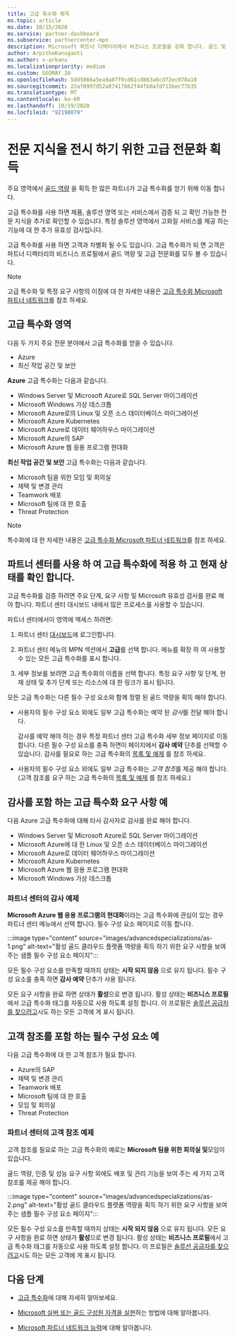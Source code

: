 ```yaml
---
title: 고급 특수화 획득
ms.topic: article
ms.date: 10/15/2020
ms.service: partner-dashboard
ms.subservice: partnercenter-mpn
description: Microsoft 파트너 디렉터리에서 비즈니스 프로필을 강화 합니다. 골드 및 실버 역량과 함께 고급 특수화를 획득 하는 방법을 알아보세요.
author: ArpithaKanuganti
ms.author: v-arkanu
ms.localizationpriority: medium
ms.custom: SEOMAY.20
ms.openlocfilehash: 5dd5866a5ea9a87f0cd61cd863a6cd72ec070a10
ms.sourcegitcommit: 22af0997d52a87417b62f44fb0a7d711bec77b35
ms.translationtype: MT
ms.contentlocale: ko-KR
ms.lasthandoff: 10/19/2020
ms.locfileid: "92198079"
---
```

# <a name="earn-an-advanced-specialization-to-showcase-expertise"></a>전문 지식을 전시 하기 위한 고급 전문화 획득

주요 영역에서 [골드 역량](learn-about-competencies.md) 을 획득 한 많은 파트너가 고급 특수화를 얻기 위해 이동 합니다.

고급 특수화를 사용 하면 제품, 솔루션 영역 또는 서비스에서 검증 되 고 확인 가능한 전문 지식을 추가로 확인할 수 있습니다. 특정 솔루션 영역에서 고화질 서비스를 제공 하는 기능에 대 한 추가 유효성 검사입니다.

고급 특수화를 사용 하면 고객과 차별화 될 수도 있습니다. 고급 특수화가 되 면 고객은 파트너 디렉터리의 비즈니스 프로필에서 골드 역량 및 고급 전문화를 모두 볼 수 있습니다.

> [!NOTE]
> 고급 특수화 및 특정 요구 사항의 이점에 대 한 자세한 내용은 [고급 특수화 Microsoft 파트너 네트워크](https://partner.microsoft.com/membership/advanced-specialization)를 참조 하세요.

## <a name="advanced-specialization-areas"></a>고급 특수화 영역

다음 두 가지 주요 전문 분야에서 고급 특수화를 얻을 수 있습니다.

- Azure
- 최신 작업 공간 및 보안

**Azure** 고급 특수화는 다음과 같습니다.

- Windows Server 및 Microsoft Azure로 SQL Server 마이그레이션 
- Microsoft Windows 가상 데스크톱
- Microsoft Azure로의 Linux 및 오픈 소스 데이터베이스 마이그레이션
- Microsoft Azure Kubernetes
- Microsoft Azure로 데이터 웨어하우스 마이그레이션
- Microsoft Azure의 SAP
- Microsoft Azure 웹 응용 프로그램 현대화
 
**최신 작업 공간 및 보안** 고급 특수화는 다음과 같습니다.

- Microsoft 팀을 위한 모임 및 회의실
- 채택 및 변경 관리
- Teamwork 배포
- Microsoft 팀에 대 한 호출
- Threat Protection
 
> [!NOTE]
> 특수화에 대 한 자세한 내용은 [고급 특수화 Microsoft 파트너 네트워크](https://partner.microsoft.com/membership/advanced-specialization)를 참조 하세요.

## <a name="use-partner-center-to-apply-for-advanced-specializations-and-check-their-current-status"></a>파트너 센터를 사용 하 여 고급 특수화에 적용 하 고 현재 상태를 확인 합니다.

고급 특수화를 검증 하려면 주요 단계, 요구 사항 및 Microsoft 유효성 검사를 완료 해야 합니다. 파트너 센터 대시보드 내에서 많은 프로세스를 사용할 수 있습니다.

파트너 센터에서이 영역에 액세스 하려면:

1. 파트너 센터 [대시보드](https://partner.microsoft.com/dashboard/home)에 로그인합니다.

2. 파트너 센터 메뉴의 MPN 섹션에서 **고급**를 선택 합니다. 메뉴를 확장 하 여 사용할 수 있는 모든 고급 특수화를 표시 합니다.

3. 세부 정보를 보려면 고급 특수화의 이름을 선택 합니다. 특정 요구 사항 및 단계, 현재 상태 및 추가 단계 또는 리소스에 대 한 링크가 표시 됩니다.

모든 고급 특수화는 다른 필수 구성 요소와 함께 정렬 된 골드 역량을 획득 해야 합니다.

- 사용자의 필수 구성 요소 외에도 일부 고급 특수화는 예약 된 *감사*를 전달 해야 합니다.

  감사를 예약 해야 하는 경우 특정 파트너 센터 고급 특수화 세부 정보 페이지로 이동 합니다. 다른 필수 구성 요소를 충족 하면이 페이지에서 **감사 예약** 단추를 선택할 수 있습니다. 감사를 필요로 하는 고급 특수화의 [목록 및 예제](advanced-specializations.md#advanced-specialization-requirements-that-include-an-audit---an-example) 를 참조 하세요.

- 사용자의 필수 구성 요소 외에도 일부 고급 특수화는 *고객 참조*를 제공 해야 합니다. (고객 참조를 요구 하는 고급 특수화의 [목록 및 예제](advanced-specializations.md#prerequisites-that-include-customer-references---an-example) 를 참조 하세요.)

## <a name="advanced-specialization-requirements-that-include-an-audit---an-example"></a>감사를 포함 하는 고급 특수화 요구 사항 예

다음 Azure 고급 특수화에 대해 타사 감사자로 감사를 완료 해야 합니다.

- Windows Server 및 Microsoft Azure로 SQL Server 마이그레이션
- Microsoft Azure에 대 한 Linux 및 오픈 소스 데이터베이스 마이그레이션
- Microsoft Azure로 데이터 웨어하우스 마이그레이션
- Microsoft Azure Kubernetes
- Microsoft Azure 웹 응용 프로그램 현대화
- Microsoft Windows 가상 데스크톱

### <a name="audit-example-in-partner-center"></a>파트너 센터의 감사 예제

**Microsoft Azure 웹 응용 프로그램의 현대화**이라는 고급 특수화에 관심이 있는 경우 파트너 센터 메뉴에서 선택 합니다. 필수 구성 요소 페이지로 이동 합니다.

:::image type="content" source="images/advancedspecializations/as-1.png" alt-text="활성 골드 클라우드 플랫폼 역량을 획득 하기 위한 요구 사항을 보여 주는 샘플 필수 구성 요소 페이지":::

모든 필수 구성 요소를 만족할 때까지 상태는 **시작 되지 않음** 으로 유지 됩니다.
필수 구성 요소를 충족 하면 **감사 예약** 단추가 사용 됩니다.

모든 요구 사항을 완료 하면 상태가 **활성**으로 변경 됩니다. 활성 상태는 **비즈니스 프로필**에서 고급 특수화 태그를 자동으로 사용 하도록 설정 합니다. 이 프로필은 [솔루션 공급자를 찾으려고](https://www.microsoft.com/solution-providers/home)시도 하는 모든 고객에 게 표시 됩니다.

## <a name="prerequisites-that-include-customer-references---an-example"></a>고객 참조를 포함 하는 필수 구성 요소 예

다음 고급 특수화에 대 한 고객 참조가 필요 합니다.

- Azure의 SAP
- 채택 및 변경 관리
- Teamwork 배포
- Microsoft 팀에 대 한 호출
- 모임 및 회의실
- Threat Protection

### <a name="customer-reference-example-in-partner-center"></a>파트너 센터의 고객 참조 예제

고객 참조를 필요로 하는 고급 특수화의 예로는 **Microsoft 팀을 위한 회의실 및**모임이 있습니다.

골드 역량, 인증 및 성능 요구 사항 외에도 배포 및 관리 기능을 보여 주는 세 가지 고객 참조를 제공 해야 합니다.

:::image type="content" source="images/advancedspecializations/as-2.png" alt-text="활성 골드 클라우드 플랫폼 역량을 획득 하기 위한 요구 사항을 보여 주는 샘플 필수 구성 요소 페이지":::

모든 필수 구성 요소를 만족할 때까지 상태는 **시작 되지 않음** 으로 유지 됩니다. 모든 요구 사항을 완료 하면 상태가 **활성**으로 변경 됩니다. 활성 상태는 **비즈니스 프로필**에서 고급 특수화 태그를 자동으로 사용 하도록 설정 합니다. 이 프로필은 [솔루션 공급자를 찾으려고](https://www.microsoft.com/solution-providers/home)시도 하는 모든 고객에 게 표시 됩니다.

## <a name="next-steps"></a>다음 단계

- [고급 특수화](https://partner.microsoft.com/membership/advanced-specialization)에 대해 자세히 알아보세요.

- [Microsoft 실버 또는 골드 구성원 자격을 실현](learn-about-competencies.md)하는 방법에 대해 알아봅니다.

- [Microsoft 파트너 네트워크 능력](https://partner.microsoft.com/membership/competencies)에 대해 알아봅니다.